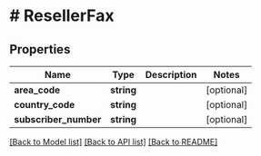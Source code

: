 # # ResellerFax

## Properties

Name | Type | Description | Notes
------------ | ------------- | ------------- | -------------
**area_code** | **string** |  | [optional]
**country_code** | **string** |  | [optional]
**subscriber_number** | **string** |  | [optional]

[[Back to Model list]](../../README.md#models) [[Back to API list]](../../README.md#endpoints) [[Back to README]](../../README.md)
